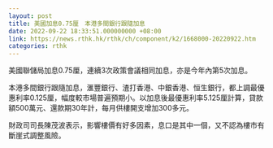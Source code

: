 ```yaml
---
layout: post
title: 美國加息0.75厘　本港多間銀行跟隨加息
date: 2022-09-22 18:33:51.000000000 +08:00
link: https://news.rthk.hk/rthk/ch/component/k2/1668000-20220922.htm
categories: rthk
---
```


美國聯儲局加息0.75厘，連續3次政策會議相同加息，亦是今年內第5次加息。

本港多間銀行跟隨加息，滙豐銀行、渣打香港、中銀香港、恒生銀行，都上調最優惠利率0.125厘，幅度較市場普遍預期小。以加息後最優惠利率5.125厘計算，貸款額500萬元、還款期30年計，每月供樓開支增加300多元。

財政司司長陳茂波表示，影響樓價有好多因素，息口是其中一個，又不認為樓市有斷崖式調整風險。
